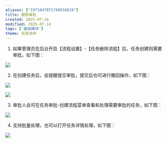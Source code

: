 ```yaml
---
aliases: ["1971047071748916628"]
title: 删除审批
created: 2025-07-14
modified: 2025-07-14
tags: ['基础模块']
theme: 任务协作
---
```


1. 如果管理员在后台开启【流程设置】-【任务删除流程】后，任务创建则需要审批，如下图：

![](https://myhelpdoc.oss-cn-heyuan.aliyuncs.com/mdimages/306b346fecc46cdd0c48ed1ec4c6d28d.jpg)

2. 在创建任务后，会提醒提交审批，提交后也可进行撤回操作，如下图：

![](https://myhelpdoc.oss-cn-heyuan.aliyuncs.com/mdimages/e542c85040ff92ade43eac0df9418824.jpg)

![](https://myhelpdoc.oss-cn-heyuan.aliyuncs.com/mdimages/db1bd8603526681dce18713ac8173c46.jpg)

3. 审批人会可在任务审批-创建流程菜单查看和处理需要审批的任务，如下图：

![](https://myhelpdoc.oss-cn-heyuan.aliyuncs.com/mdimages/1da6ae5236f25c859f8269d31a6de6b1.jpg)

4. 支持批量处理，也可以打开任务详情处理，如下图：

![](https://myhelpdoc.oss-cn-heyuan.aliyuncs.com/mdimages/a40da17b457db0135b65a44b08fef25d.jpg)

